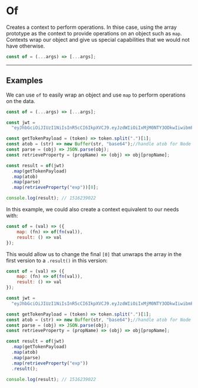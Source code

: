 # Of

Creates a context to perform operations.  In thise case, using the array prototype as the context to provide operations on an object such as `map`.  Contexts wrap our object and give us special capabilities that we would not have otherwise.

```js
const of = (...args) => [...args];
```

---

## Examples

We can use `of` to easily wrap an object and use `map` to perform operations on the data.

```js
const of = (...args) => [...args];

const jwt =
  "eyJhbGciOiJIUzI1NiIsInR5cCI6IkpXVCJ9.eyJzdWIiOiIxMjM0NTY3ODkwIiwibmFtZSI6IkpvaG4gRG9lIiwiaWF0IjoxNTE2MjM5MDIyLCJleHAiOjE1MTYyMzkwMjJ9.4Adcj3UFYzPUVaVF43FmMab6RlaQD8A9V8wFzzht-KQ";

const getTokenPayload = (token) => token.split(".")[1];
const atob = (str) => new Buffer(str, "base64");//handle atob for Node
const parse = (obj) => JSON.parse(obj);
const retrieveProperty = (propName) => (obj) => obj[propName];

const result = of(jwt)
  .map(getTokenPayload)
  .map(atob)
  .map(parse)
  .map(retrieveProperty("exp"))[0];

console.log(result); // 1516239022

```


In this example, we could also create a context equivalent to our needs with:

```js
const of = (val) => ({
    map: (fn) => of(fn(val)),
    result: () => val
});
```

This would allow us to change the final `[0]` that unwraps the array in the first version to a `.result()` in this version:

```js
const of = (val) => ({
    map: (fn) => of(fn(val)),
    result: () => val
});

const jwt =
  "eyJhbGciOiJIUzI1NiIsInR5cCI6IkpXVCJ9.eyJzdWIiOiIxMjM0NTY3ODkwIiwibmFtZSI6IkpvaG4gRG9lIiwiaWF0IjoxNTE2MjM5MDIyLCJleHAiOjE1MTYyMzkwMjJ9.4Adcj3UFYzPUVaVF43FmMab6RlaQD8A9V8wFzzht-KQ";

const getTokenPayload = (token) => token.split(".")[1];
const atob = (str) => new Buffer(str, "base64");//handle atob for Node
const parse = (obj) => JSON.parse(obj);
const retrieveProperty = (propName) => (obj) => obj[propName];

const result = of(jwt)
  .map(getTokenPayload)
  .map(atob)
  .map(parse)
  .map(retrieveProperty("exp"))
  .result();

console.log(result); // 1516239022
```